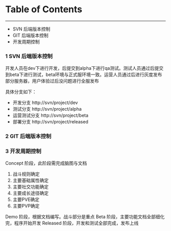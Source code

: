 # Table of Contents

---

* SVN 后端版本控制
* GIT 后端版本控制
* 开发周期控制

### 1 SVN 后端版本控制

开发人员在dev下进行开发，后提交到alpha下进行qa测试。测试人员通过后提交到beta下进行测试，beta环境与正式服环境一致。运营人员通过后进行灰度发布部分服务器，用户体验过后没问题进行全服发布

具体分支如下：

* 开发分支 http://svn/project/dev 
* 测试分支 http://svn/project/alpha 
* 运营测试分支 http://svn/project/beta 
* 部署分支 http://svn/project/released 


### 2 GIT 后端版本控制



### 3 开发周期控制 

Concept 阶段，此阶段需完成脑图与文档

1. 战斗规则确定
1. 主要基础属性确定
1. 主要社交功能确定
1. 主要成长途径确定
1. 主要PVE确定 
1. 主要PVP确定

Demo 阶段，根据文档编写。战斗部分是重点
Beta 阶段，主要功能文档全部细化完，程序开始开发
Released 阶段，开发和测试全部完成，发布上线

